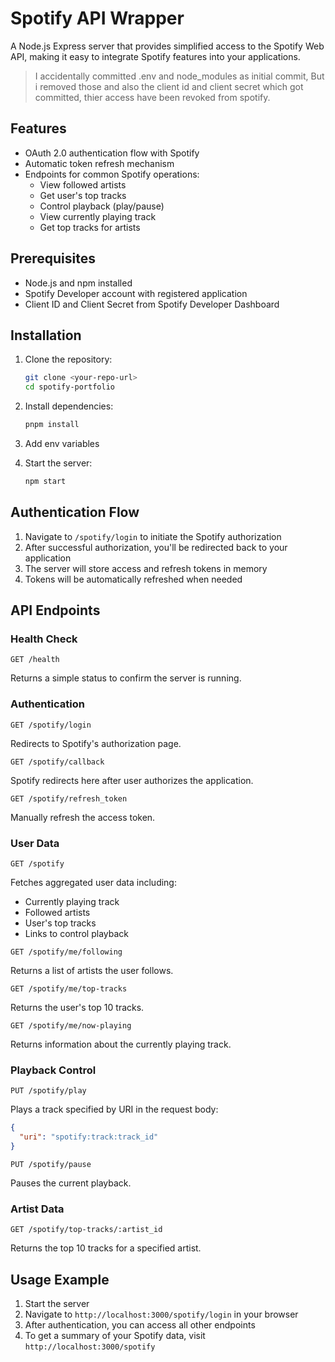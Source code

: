 # Spotify API Wrapper

A Node.js Express server that provides simplified access to the Spotify Web API, making it easy to integrate Spotify features into your applications.

> I accidentally committed .env and node_modules as initial commit, But i removed those and also the client id and client secret which got committed, thier access have been revoked from spotify.

## Features

- OAuth 2.0 authentication flow with Spotify
- Automatic token refresh mechanism
- Endpoints for common Spotify operations:
  - View followed artists
  - Get user's top tracks
  - Control playback (play/pause)
  - View currently playing track
  - Get top tracks for artists

## Prerequisites

- Node.js and npm installed
- Spotify Developer account with registered application
- Client ID and Client Secret from Spotify Developer Dashboard

## Installation

1. Clone the repository:
   ```bash
   git clone <your-repo-url>
   cd spotify-portfolio
   ```

2. Install dependencies:
   ```bash
   pnpm install
   ```

3. Add env variables

4. Start the server:
   ```bash
   npm start
   ```

## Authentication Flow

1. Navigate to `/spotify/login` to initiate the Spotify authorization
2. After successful authorization, you'll be redirected back to your application
3. The server will store access and refresh tokens in memory
4. Tokens will be automatically refreshed when needed

## API Endpoints

### Health Check
```
GET /health
```
Returns a simple status to confirm the server is running.

### Authentication
```
GET /spotify/login
```
Redirects to Spotify's authorization page.

```
GET /spotify/callback
```
Spotify redirects here after user authorizes the application.

```
GET /spotify/refresh_token
```
Manually refresh the access token.

### User Data
```
GET /spotify
```
Fetches aggregated user data including:
- Currently playing track
- Followed artists
- User's top tracks
- Links to control playback

```
GET /spotify/me/following
```
Returns a list of artists the user follows.

```
GET /spotify/me/top-tracks
```
Returns the user's top 10 tracks.

```
GET /spotify/me/now-playing
```
Returns information about the currently playing track.

### Playback Control
```
PUT /spotify/play
```
Plays a track specified by URI in the request body:
```json
{
  "uri": "spotify:track:track_id"
}
```

```
PUT /spotify/pause
```
Pauses the current playback.

### Artist Data
```
GET /spotify/top-tracks/:artist_id
```
Returns the top 10 tracks for a specified artist.

## Usage Example

1. Start the server
2. Navigate to `http://localhost:3000/spotify/login` in your browser
3. After authentication, you can access all other endpoints
4. To get a summary of your Spotify data, visit `http://localhost:3000/spotify`
